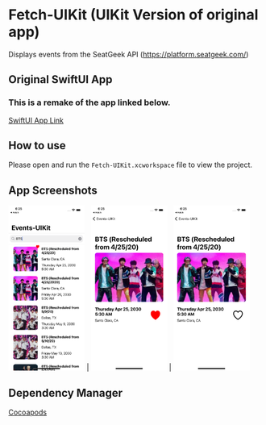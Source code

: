 # Fetch-UIKit (UIKit Version of original app)

Displays events from the SeatGeek API (https://platform.seatgeek.com/)

## Original SwiftUI App
### This is a remake of the app linked below. 
[SwiftUI App Link](https://github.com/Andylochan/Fetch/)

## How to use
Please open and run the ```Fetch-UIKit.xcworkspace``` file to view the project. 

## App Screenshots

<img src="imgs/ss1.png" width="30%" height="30%"> | <img src="imgs/ss2.png" width="30%" height="30%"> | <img src="imgs/ss3.png" width="30%" height="30%">

## Dependency Manager

[Cocoapods](https://cocoapods.org/)
